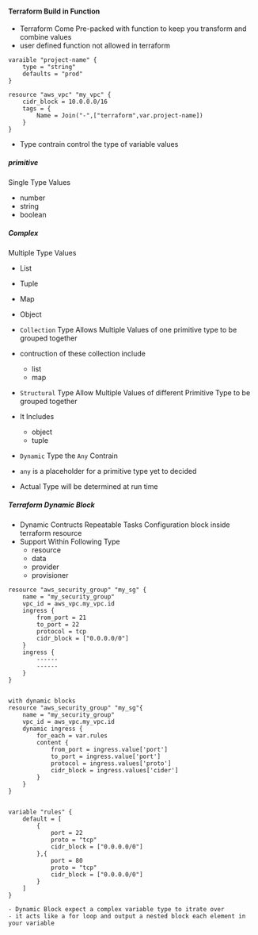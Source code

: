 #### Terraform Build in Function

- Terraform Come Pre-packed with function to keep you transform and combine values
- user defined function not allowed in terraform

```
varaible "project-name" {
    type = "string"
    defaults = "prod"
}

resource "aws_vpc" "my_vpc" {
    cidr_block = 10.0.0.0/16
    tags = {
        Name = Join("-",["terraform",var.project-name])
    }
}
```

- Type contrain control the type of variable values

##### primitive

Single Type Values

- number
- string
- boolean

##### Complex

Multiple Type Values

- List
- Tuple
- Map
- Object

- `Collection` Type Allows Multiple Values of one primitive type to be grouped together
- contruction of these collection include

  - list
  - map

- `Structural` Type Allow Multiple Values of different Primitive Type to be grouped together
- It Includes

  - object
  - tuple

- `Dynamic` Type the `Any` Contrain
- `any` is a placeholder for a primitive type yet to decided
- Actual Type will be determined at run time

##### Terraform Dynamic Block

- Dynamic Contructs Repeatable Tasks Configuration block inside terraform resource
- Support Within Following Type
  - resource
  - data
  - provider
  - provisioner

```
resource "aws_security_group" "my_sg" {
    name = "my_security_group"
    vpc_id = aws_vpc.my_vpc.id
    ingress {
        from_port = 21
        to_port = 22
        protocol = tcp
        cidr_block = ["0.0.0.0/0"]
    }
    ingress {
        ------
        ------
    }
}


with dynamic blocks
resource "aws_security_group" "my_sg"{
    name = "my_security_group"
    vpc_id = aws_vpc.my_vpc.id
    dynamic ingress {
        for_each = var.rules
        content {
            from_port = ingress.value['port']
            to_port = ingress.value['port']
            protocol = ingress.values['proto']
            cidr_block = ingress.values['cider']
        }
    }
}


variable "rules" {
    default = [
        {
            port = 22
            proto = "tcp"
            cidr_block = ["0.0.0.0/0"]
        },{
            port = 80
            proto = "tcp"
            cidr_block = ["0.0.0.0/0"]
        }
    ]
}

- Dynamic Block expect a complex variable type to itrate over
- it acts like a for loop and output a nested block each element in your variable
```
